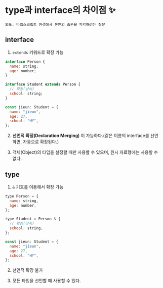 # type과 interface의 차이점 ✨

`의도: 타입스크립트 환경에서 본인의 습관을 파악하려는 질문`

## interface

1. `extends` 키워드로 확장 가능

```jsx
interface Person {
  name: string;
  age: number;
}

interface Student extends Person {
  // 확장(상속)
  school: string;
}

const jieun: Student = {
  name: "jieun",
  age: 27,
  school: "HY",
};
```

2. **선언적 확장(Declaration Merging)** 이 가능하다.(같은 이름의 interface를 선언하면, 자동으로 확장된다.)

3. 객체(Object)의 타입을 설정할 때만 사용할 수 있으며, 원시 자료형에는 사용할 수 없다.

## type

1. `&` 기호를 이용해서 확장 가능

```jsx
type Person = {
  name: string,
  age: number,
};

type Student = Person & {
  // 확장(상속)
  school: string,
};

const jieun: Student = {
  name: "jieun",
  age: 27,
  school: "HY",
};
```

2. 선언적 확장 불가

3. 모든 타입을 선언할 때 사용할 수 있다.
